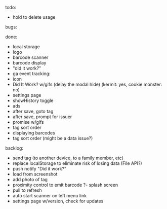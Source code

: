 todo:
- hold to delete usage

bugs:

done:
- local storage
- logo
- barcode scanner
- barcode display
- "did it work?"
- ga event tracking:
- icon
- Did It Work? w/gifs (delay the modal hide) (kermit: yes, cookie monster: no)
- settings page
- showHistory toggle
- ads
- after save, goto tag
- after save, prompt for issuer
- promise w/gifs
- tag sort order
- displaying barcodes
- tag sort order (might be a data issue?)

backlog:
- send tag (to another device, to a family member, etc)
- replace localStorage to eliminate risk of losing data (File API?)
- push notify "Did it work?"
- load from screenshot
- add photo of tag
- proximity control to emit barcode
?- splash screen
- pull to refresh
- auto start scanner on left menu link
- settings page w/version, check for updates